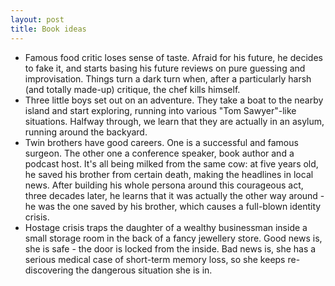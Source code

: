 ```yaml
---
layout: post
title: Book ideas
---
```


- Famous food critic loses sense of taste. Afraid for his future, he decides to fake it,
and starts basing his future reviews on pure guessing and improvisation. Things turn a dark turn when,
after a particularly harsh (and totally made-up) critique, the chef kills himself.
- Three little boys set out on an adventure. They take a boat to the nearby island and start exploring,
running into various "Tom Sawyer"-like situations. Halfway through, we learn that they are actually in an
asylum, running around the backyard.
- Twin brothers have good careers. One is a successful and famous surgeon. The other one a conference speaker,
book author and a podcast host. It's all being milked from the same cow: at five years old, he saved his 
brother from certain death, making the headlines in local news.
After building his whole persona around this courageous act, three decades later, he learns that it was actually the 
other way around - he was the one saved by his brother, which causes a full-blown identity crisis.
- Hostage crisis traps the daughter of a wealthy businessman inside a small storage room
in the back of a fancy jewellery store. Good news is, she is safe - the door is locked from the inside. Bad news is, 
she has a serious medical case of short-term memory loss, so she keeps re-discovering the dangerous situation she is in.

